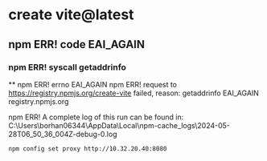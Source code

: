 # create vite@latest     
## npm ERR! code EAI_AGAIN
### npm ERR! syscall getaddrinfo
** npm ERR! errno EAI_AGAIN
npm ERR! request to https://registry.npmjs.org/create-vite failed, reason: getaddrinfo EAI_AGAIN registry.npmjs.org

npm ERR! A complete log of this run can be found in: C:\Users\borhan06344\AppData\Local\npm-cache\_logs\2024-05-28T06_50_36_004Z-debug-0.log      

```
npm config set proxy http://10.32.20.40:8080 
```
